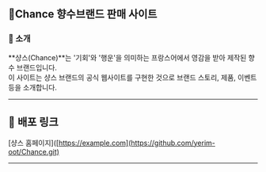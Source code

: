 
## 🌼Chance 향수브랜드 판매 사이트


### 🌟 소개
**샹스(Chance)**는 '기회'와 '행운'을 의미하는 프랑스어에서 영감을 받아 제작된 향수 브랜드입니다.  
이 사이트는 샹스 브랜드의 공식 웹사이트를 구현한 것으로 브랜드 스토리, 제품, 이벤트 등을 소개합니다.

---

## 🔗 배포 링크
[샹스 홈페이지]([https://example.com](https://github.com/yerim-oot/Chance.git)

---
